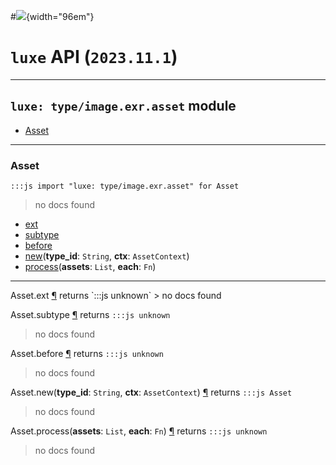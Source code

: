 #![](../../../../../../images/luxe-dark.svg){width="96em"}

# `luxe` API (`2023.11.1`)  


---

## `luxe: type/image.exr.asset` module

- [Asset](#asset)   

---

### Asset
`:::js import "luxe: type/image.exr.asset" for Asset`
> no docs found

- [ext](#Asset.ext)
- [subtype](#Asset.subtype)
- [before](#Asset.before)
- [new](#Asset.new+2)(**type_id**: `String`, **ctx**: `AssetContext`)
- [process](#Asset.process+2)(**assets**: `List`, **each**: `Fn`)

<hr/>
<endpoint module="luxe: type/image.exr.asset" class="Asset" signature="ext"></endpoint>
<signature id="Asset.ext">Asset.ext
<a class="headerlink" href="#Asset.ext" title="Permanent link">¶</a></signature>
<span class='api_ret'>returns</span> `:::js unknown`
> no docs found   

<endpoint module="luxe: type/image.exr.asset" class="Asset" signature="subtype"></endpoint>
<signature id="Asset.subtype">Asset.subtype
<a class="headerlink" href="#Asset.subtype" title="Permanent link">¶</a></signature>
<span class='api_ret'>returns</span> `:::js unknown`
> no docs found   

<endpoint module="luxe: type/image.exr.asset" class="Asset" signature="before"></endpoint>
<signature id="Asset.before">Asset.before
<a class="headerlink" href="#Asset.before" title="Permanent link">¶</a></signature>
<span class='api_ret'>returns</span> `:::js unknown`
> no docs found   

<endpoint module="luxe: type/image.exr.asset" class="Asset" signature="new(type_id : String, ctx : AssetContext)"></endpoint>
<signature id="Asset.new+2">Asset.new(**type_id**: `String`, **ctx**: `AssetContext`)
<a class="headerlink" href="#Asset.new+2" title="Permanent link">¶</a></signature>
<span class='api_ret'>returns</span> `:::js Asset`
> no docs found   

<endpoint module="luxe: type/image.exr.asset" class="Asset" signature="process(assets : List, each : Fn)"></endpoint>
<signature id="Asset.process+2">Asset.process(**assets**: `List`, **each**: `Fn`)
<a class="headerlink" href="#Asset.process+2" title="Permanent link">¶</a></signature>
<span class='api_ret'>returns</span> `:::js unknown`
> no docs found   

